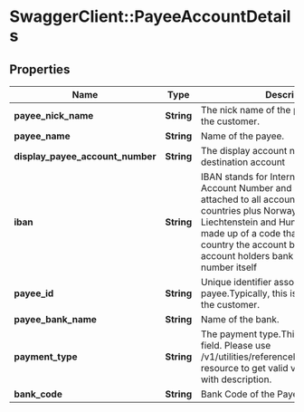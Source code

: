 # SwaggerClient::PayeeAccountDetails

## Properties
Name | Type | Description | Notes
------------ | ------------- | ------------- | -------------
**payee_nick_name** | **String** | The nick name of the payee assigned by the customer. | [optional] 
**payee_name** | **String** | Name of the payee. | [optional] 
**display_payee_account_number** | **String** | The display account number of the destination account | [optional] 
**iban** | **String** | IBAN stands for International Bank Account Number and is a number attached to all accounts in the EU countries plus Norway, Switzerland, Liechtenstein and Hungary. The IBAN is made up of a code that identifies the country the account belongs to, the account holders bank and the account number itself | [optional] 
**payee_id** | **String** | Unique identifier associated with the payee.Typically, this is not displayed to the customer. | [optional] 
**payee_bank_name** | **String** | Name of the bank. | [optional] 
**payment_type** | **String** | The payment type.This is a reference data field. Please use /v1/utilities/referenceData/{paymentType} resource to get valid value of this field with description. | [optional] 
**bank_code** | **String** | Bank Code of the Payee | [optional] 

